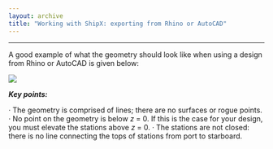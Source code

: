 ```yaml
---
layout: archive
title: "Working with ShipX: exporting from Rhino or AutoCAD"
---
```

---

A good example of what the geometry should look like when using a design from Rhino or AutoCAD is given below:

![](https://momchil-terziev.github.io/files/clip_image045.png)

**_Key points:_**

· The geometry is comprised of lines; there are no surfaces or rogue points.
· No point on the geometry is below _z_ = 0. If this is the case for your design, you must elevate the stations above _z_ = 0.
· The stations are not closed: there is no line connecting the tops of stations from port to starboard.
